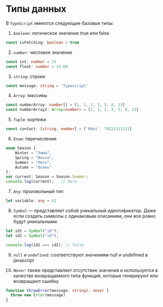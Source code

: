 # Типы данных

В `TypeScript` имеются следующие базовые типы:

1. `boolean`: логическое значение true или false
```ts
const isFetching: boolean = true
```
2. `number`: числовое значение
```ts
const int: number = 15
const float: number = 14.68
```
3. `string`: строки
```ts
const message: string = 'Typescript'
```
4. `Array`: массивы
```ts
const numberArray: number[] = [1, 1, 2, 3, 5, 8, 13]
const numberArray2: Array<number> = [1, 1, 2, 3, 5, 8, 13]
```
5. `Tuple`: кортежи
```ts
const contact: [string, number] = ['Maks', 79221111111]
```
6. `Enum`: перечисления
```ts
enum Season {
    Winter = "Зима",
    Spring = "Весна",
    Summer = "Лето",
    Autumn = "Осень"
};
var current: Season = Season.Summer;
console.log(current);   // Лето
```
7. `Any`: произвольный тип
```ts
let variable: any = 42
```
8. `Symbol` — представляет собой уникальный идентификатор. Даже если создать символы с одинаковым описанием, они все ровно будут уникальными.
```ts
let id1 = Symbol("id");
let id2 = Symbol("id");

console.log(id1 === id2); // false
```

9. `null` и `undefined`: соответствуют значениям null и undefined в javascript


10. `Never`: также представляет отсутствие значения и используется в качестве возвращаемого типа функций, которые генерируют или возвращают ошибку
```ts
function throwError(message: string): never {
  throw new Error(message)
}
```
